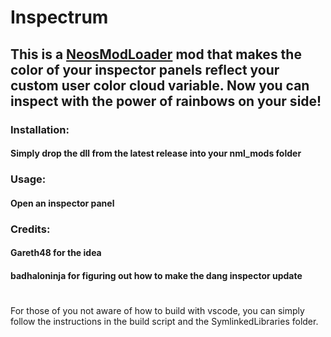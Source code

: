 # Inspectrum

## This is a [NeosModLoader](https://github.com/zkxs/NeosModLoader) mod that makes the color of your inspector panels reflect your custom user color cloud variable. Now you can inspect with the power of rainbows on your side!

### Installation: 
#### Simply drop the dll from the latest release into your nml_mods folder


### Usage:
#### Open an inspector panel


### Credits:
#### Gareth48 for the idea
#### badhaloninja for figuring out how to make the dang inspector update

#
#
#

For those of you not aware of how to build with vscode, you can simply follow the instructions in the build script and the SymlinkedLibraries folder.

